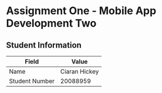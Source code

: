 # Assignment One - Mobile App Development Two

## Student Information

| Field          | Value         |
| -------------- | ------------- |
| Name           | Ciaran Hickey |
| Student Number | 20088959      |
